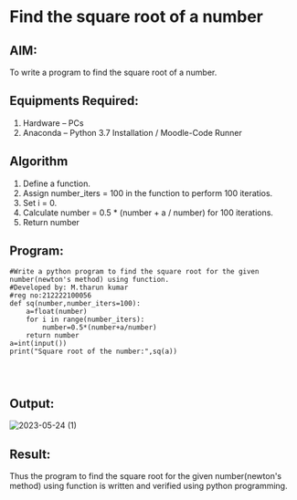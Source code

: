 # Find the square root of a number

## AIM:
To write a program to find the square root of a number.

## Equipments Required:
1. Hardware – PCs
2. Anaconda – Python 3.7 Installation / Moodle-Code Runner

## Algorithm
1. Define a function.
2. Assign number_iters = 100 in the function to perform 100 iteratios.
3. Set i = 0.
4. Calculate  number = 0.5 * (number + a / number) for 100 iterations.
5. Return number

## Program:
```
#Write a python program to find the square root for the given number(newton's method) using function.
#Developed by: M.tharun kumar
#reg no:212222100056
def sq(number,number_iters=100):
    a=float(number)
    for i in range(number_iters):
        number=0.5*(number+a/number)
    return number
a=int(input())
print("Square root of the number:",sq(a))
 
    
    
```

## Output:

![2023-05-24 (1)](https://github.com/25tharunkumar/Square-root-of-a-number/assets/123470785/ee98055a-0294-4d7a-847e-22d3ca82f32f)





## Result:
Thus the program to find the square root for the given number(newton's method) using function is written and verified using python programming.

